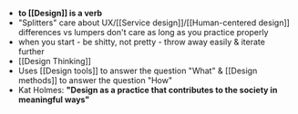 - __to [[Design]] is a verb__
- "Splitters" care about UX/[[Service design]]/[[Human-centered design]] differences vs lumpers don't care as long as you practice properly
- when you start - be shitty, not pretty - throw away easily & iterate further
- [[Design Thinking]]
- Uses [[Design tools]] to answer the question "What" & [[Design methods]] to answer the question "How"
- Kat Holmes: __"Design as a practice that contributes to the society in meaningful ways"__ 